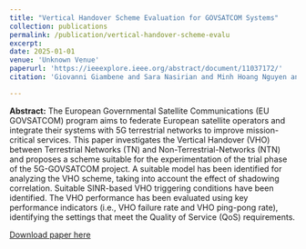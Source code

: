 ```yaml
---
title: "Vertical Handover Scheme Evaluation for GOVSATCOM Systems"
collection: publications
permalink: /publication/vertical-handover-scheme-evalu
excerpt:
date: 2025-01-01
venue: 'Unknown Venue'
paperurl: 'https://ieeexplore.ieee.org/abstract/document/11037172/'
citation: 'Giovanni Giambene and Sara Nasirian and Minh Hoang Nguyen and Sergio Barrachina-Muñoz and Josep Mangues-Bafalluy (2025). Vertical Handover Scheme Evaluation for GOVSATCOM Systems. <i>Unknown Venue</i>.'

---
```

**Abstract:** The European Governmental Satellite Communications (EU GOVSATCOM) program aims to federate European satellite operators and integrate their systems with 5G terrestrial networks to improve mission-critical services. This paper investigates the Vertical Handover (VHO) between Terrestrial Networks (TN) and Non-Terrestrial-Networks (NTN) and proposes a scheme suitable for the experimentation of the trial phase of the 5G-GOVSATCOM project. A suitable model has been identified for analyzing the VHO scheme, taking into account the effect of shadowing correlation. Suitable SINR-based VHO triggering conditions have been identified. The VHO performance has been evaluated using key performance indicators (i.e., VHO failure rate and VHO ping-pong rate), identifying the settings that meet the Quality of Service (QoS) requirements.

[Download paper here](https://ieeexplore.ieee.org/abstract/document/11037172/)
